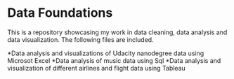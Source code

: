 # Data Foundations

This is a repository showcasing my work in data cleaning, data analysis and data visualization. The following files are included.

*Data analysis and visualizations of Udacity nanodegree data using Microsot Excel
*Data analysis of music data using Sql
*Data analysis and visualization of different airlines and flight data using Tableau 


